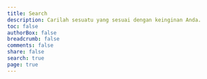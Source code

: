 ```yaml
---
title: Search
description: Carilah sesuatu yang sesuai dengan keinginan Anda.
toc: false
authorBox: false
breadcrumb: false
comments: false
share: false
search: true
page: true
---
```



